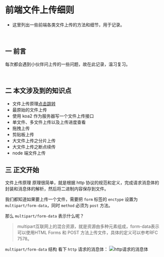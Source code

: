 前端文件上传细则
===
* 这里列出一些前端各类文件上传的方法和细节，用于记录。

<br>

## 一 前言
每次都会遇到小伙伴问上传的一些问题，故在此记录，温习复习。

<br>

## 二 本文涉及到的知识点
* 文件上传原理[点击跳转](#1)
* 最原始的文件上传
* 使用 koa2 作为服务器写一个文件上传接口
* 单文件、多文件上传以及上传进度查看
* 拖拽上传
* 剪贴板上传
* 大文件上传之分片上传
* 大文件上传之断点续传
* node 端文件上传

## 三 正文开始
<span id="1">文件上传原理</span>
原理很简单，就是根据 http 协议的规范和定义，完成请求消息体的封装和消息体的解析，然后将二进制内容保存到文件。

我们都知道如果要上传一个文件，需要把 <code>form</code> 标签的 <code>enctype</code> 设置为 <code>multipart/form-data</code>，同时 <code>method</code> 必须为 <code>post</code> 方法。

那么 <code>multipart/form-data</code> 表示什么呢？

> multipart互联网上的混合资源，就是资源由多种元素组成，form-data表示可以使用HTML Forms 和 POST 方法上传文件，具体的定义可以参考RFC 7578。

<code>multipart/form-data</code> 结构
看下 `http` 请求的消息体：
![http请求的消息体](https://github.com/Zeeeping/zep.github.io/blob/master/assets/img/http.request.jpg)
